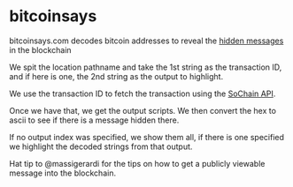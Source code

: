 # bitcoinsays

bitcoinsays.com decodes bitcoin addresses to reveal the [hidden messages](http://www.righto.com/2014/02/ascii-bernanke-wikileaks-photographs.html) in the blockchain

We spit the location pathname and take the 1st string as the transaction ID, and if here is one, the 2nd string as the output to highlight.

We use the transaction ID to fetch the transaction using the [SoChain API](https://chain.so/api).

Once we have that, we get the output scripts. We then convert the hex to ascii to see if there is a message hidden there.

If no output index was specified, we show them all, if there is one specified we highlight the decoded strings from that output.

Hat tip to @massigerardi for the tips on how to get a publicly viewable message into the blockchain.
